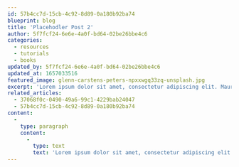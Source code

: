 ```yaml
---
id: 57b4cc7d-15cb-4c92-8d89-0a180b92ba74
blueprint: blog
title: 'Placehodler Post 2'
author: 5f7fcf24-6e6e-4a0f-bd64-02be26bbe4c6
categories:
  - resources
  - tutorials
  - books
updated_by: 5f7fcf24-6e6e-4a0f-bd64-02be26bbe4c6
updated_at: 1657033516
featured_image: glenn-carstens-peters-npxxwgq33zq-unsplash.jpg
excerpt: 'Lorem ipsum dolor sit amet, consectetur adipiscing elit. Mauris convallis purus mi, nec scelerisque elit luctus in. Nunc et turpis ac magna iaculis tincidunt. Nullam tristique sapien sit amet arcu vehicula, sit amet tempor elit dignissim. Cras sit amet orci eros. Phasellus vel blandit felis. Phasellus mattis tortor in dolor varius sollicitudin. Quisque id justo non enim fringilla varius nec id ex. Quisque venenatis pellentesque quam at faucibus. Duis finibus commodo auctor.'
related_articles:
  - 37068f0c-0490-49a6-99c1-4229bab24047
  - 57b4cc7d-15cb-4c92-8d89-0a180b92ba74
content:
  -
    type: paragraph
    content:
      -
        type: text
        text: 'Lorem ipsum dolor sit amet, consectetur adipiscing elit. Mauris convallis purus mi, nec scelerisque elit luctus in. Nunc et turpis ac magna iaculis tincidunt. Nullam tristique sapien sit amet arcu vehicula, sit amet tempor elit dignissim. Cras sit amet orci eros. Phasellus vel blandit felis. Phasellus mattis tortor in dolor varius sollicitudin. Quisque id justo non enim fringilla varius nec id ex. Quisque venenatis pellentesque quam at faucibus. Duis finibus commodo auctor. Nulla facilisis sapien massa, ac porta magna pretium sed. Aliquam erat volutpat. Nulla quis leo eu eros venenatis laoreet vitae in felis. Cras rhoncus nunc vel magna tincidunt efficitur. Vestibulum ante ipsum primis in faucibus orci luctus et ultrices posuere cubilia curae;Proin blandit, tortor eget maximus faucibus, nisl lorem ultricies ligula, non elementum sem nisl nec augue. Nunc rutrum tellus vestibulum risus rutrum, non porta lorem luctus. Proin varius pulvinar odio, non vulputate tortor blandit nec. Pellentesque eleifend elementum ligula, sit amet luctus tellus vestibulum ut. Nam vel arcu vel nibh pulvinar ultrices sit amet eu dolor. Duis rhoncus luctus urna, pretium luctus nibh hendrerit id. Vivamus erat turpis, lacinia ac ante in, consectetur sagittis quam. Donec iaculis mattis turpis at pharetra. Orci varius natoque penatibus et magnis dis parturient montes, nascetur ridiculus mus. Vivamus et libero vitae magna placerat congue. Praesent ac vulputate purus. Praesent vulputate posuere pellentesque.In hac habitasse platea dictumst. Nullam orci ipsum, egestas sed sodales et, varius quis arcu. Orci varius natoque penatibus et magnis dis parturient montes, nascetur ridiculus mus. Sed porta nisl velit, sit amet tempus mi elementum at. Duis fermentum dignissim est ac tincidunt. Aliquam velit diam, facilisis ac lobortis nec, convallis ultricies arcu. In condimentum ultricies leo sit amet mollis. Mauris eget neque nulla. Phasellus aliquam ac elit ut suscipit. Vestibulum ante ipsum primis in faucibus orci luctus et ultrices posuere cubilia curae; Nam eros eros, porttitor eget quam a, fermentum ullamcorper sem. Vivamus a interdum ex, rhoncus convallis urna.Mauris volutpat lacus odio, a placerat odio imperdiet in. Nulla id hendrerit libero, eget congue velit. Suspendisse sodales massa nec dolor vehicula, at feugiat elit finibus. In ut vulputate mauris. Suspendisse vel nunc id orci condimentum imperdiet. Praesent sit amet ipsum eget leo egestas iaculis. Vestibulum sed tempus risus. Aliquam id malesuada eros.Cras commodo ante nec sapien blandit fringilla. Proin tincidunt tempus arcu in venenatis. Vestibulum sollicitudin vel eros eu pulvinar. Mauris eget ipsum quis sem gravida elementum. Nulla facilisi. Nunc porta mattis lorem id commodo. Duis vitae aliquam ipsum. Donec facilisis pulvinar nisi, nec ullamcorper lacus sollicitudin eget. Etiam laoreet dictum magna, vitae cursus ipsum ultricies sed. Vestibulum imperdiet urna efficitur, ultricies erat eget, ultrices turpis. In pretium velit et leo fringilla auctor vitae ut mauris. Duis a auctor metus, quis varius elit.'
---
```

